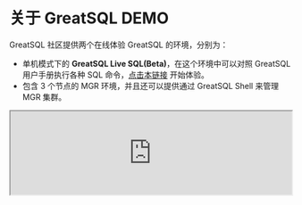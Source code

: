 # 关于 GreatSQL DEMO

GreatSQL 社区提供两个在线体验 GreatSQL 的环境，分别为：
- 单机模式下的 **GreatSQL Live SQL(Beta)**，在这个环境中可以对照 GreatSQL 用户手册执行各种 SQL 命令，[点击本链接](http://live.greatsql.cn) 开始体验。
- 包含 3 个节点的 MGR 环境，并且还可以提供通过 GreatSQL Shell 来管理 MGR 集群。

<html>
<head>
<style>
body {
justify-content: left;
align-items: left;
height: 100vh;
}

.container {
width: 100%;
max-width: 900px;
height: 100%;
max-height: 600px;
box-shadow: 0 4px 8px rgba(0, 0, 0, 0.1);
border-radius: 8px;
overflow: hidden;
background-color: #fff;
}

iframe {
width: 100%;
height: 600px;
border: none;
transition: transform 0.3s ease-in-out;
}

iframe:hover {
transform: scale(1.02);
       }

@media (max-width: 768px) {
iframe {
height: 400px;
}
}
</style>
</head>
<body>
<div class="container">
<iframe src='http://demo.greatsql.cn:7000/' title='GreatSQL MGR DEMO 环境' width='100%'></iframe>
</div>
</body>
</html>
